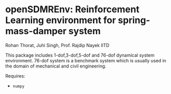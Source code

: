 # openSDMREnv: Reinforcement Learning environment for spring-mass-damper system
Rohan Thorat, Juhi Singh, Prof. Rajdip Nayek IITD

This package includes 1-dof,3-dof,5-dof and 76-dof dynamical system environment.
76-dof system is a benchmark system which is usually used in the domain of mechanical and civil engineering. 

Requires:
* `numpy`




